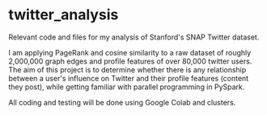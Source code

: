 # twitter_analysis
Relevant code and files for my analysis of Stanford's SNAP Twitter dataset.

I am applying PageRank and cosine similarity to a raw dataset of roughly 2,000,000 graph edges and profile features of over 80,000 twitter users. The aim of this project is to determine whether there is any relationship between a user's influence on Twitter and their profile features (content they post), while getting familiar with parallel programming in PySpark.

All coding and testing will be done using Google Colab and clusters.
